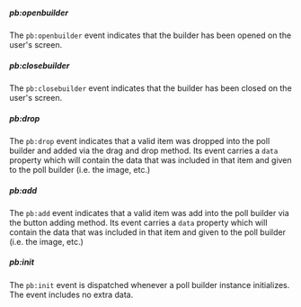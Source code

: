 
##### pb:openbuilder

The `pb:openbuilder` event indicates that the builder has been opened on the user's screen.

##### pb:closebuilder

The `pb:closebuilder` event indicates that the builder has been closed on the user's screen.

##### pb:drop

The `pb:drop` event indicates that a valid item was dropped into the poll builder and added via the drag and drop method. Its event carries a `data` property which will contain the data that was included in that item and given to the poll builder (i.e. the image, etc.)

##### pb:add

The `pb:add` event indicates that a valid item was add into the poll builder via the button adding method. Its event carries a `data` property which will contain the data that was included in that item and given to the poll builder (i.e. the image, etc.)

##### pb:init

The `pb:init` event is dispatched whenever a poll builder instance initializes. The event includes no extra data.
